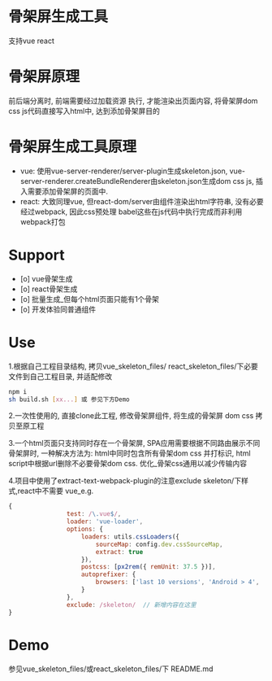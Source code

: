 # 骨架屏生成工具
支持vue react

# 骨架屏原理
前后端分离时, 前端需要经过加载资源 执行, 才能渲染出页面内容, 将骨架屏dom css js代码直接写入html中, 达到添加骨架屏目的
# 骨架屏生成工具原理
- vue: 使用vue-server-renderer/server-plugin生成skeleton.json, vue-server-renderer.createBundleRenderer由skeleton.json生成dom css js, 插入需要添加骨架屏的页面中.
- react: 大致同理vue, 但react-dom/server由组件渲染出html字符串, 没有必要经过webpack, 
因此css预处理 babel这些在js代码中执行完成而非利用webpack打包

# Support
- [o] vue骨架生成
- [o] react骨架生成
- [o] 批量生成_但每个html页面只能有1个骨架
- [o] 开发体验同普通组件

# Use
1.根据自己工程目录结构, 拷贝vue_skeleton_files/ react_skeleton_files/下必要文件到自己工程目录, 并适配修改
```bash
npm i
sh build.sh [xx...] 或 参见下方Demo
```

2.一次性使用的, 直接clone此工程, 修改骨架屏组件, 将生成的骨架屏 dom css 拷贝至原工程

3.一个html页面只支持同时存在一个骨架屏, SPA应用需要根据不同路由展示不同骨架屏时, 一种解决方法为:
html中同时包含所有骨架dom css 并打标识, html script中根据url删除不必要骨架dom css. 优化_骨架css通用以减少传输内容

4.项目中使用了extract-text-webpack-plugin的注意exclude skeleton/下样式,react中不需要
vue_e.g.
```javascript
{
                test: /\.vue$/,
                loader: 'vue-loader',
                options: {
                    loaders: utils.cssLoaders({
                        sourceMap: config.dev.cssSourceMap,
                        extract: true
                    }),
                    postcss: [px2rem({ remUnit: 37.5 })],
                    autoprefixer: {
                        browsers: ['last 10 versions', 'Android > 4', 'iOS > 6', 'Safari > 6']
                    }
                },
                exclude: /skeleton/  // 新增内容在这里
}

```

# Demo
参见vue_skeleton_files/或react_skeleton_files/下 README.md




